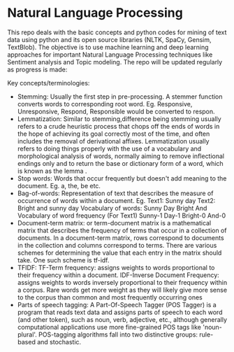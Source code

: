 # Natural Language Processing

This repo deals with the basic concepts and python codes for mining of text data using python and its open source libraries (NLTK, SpaCy, Gensim, TextBlob). The objective is to use machine learning and deep learning approaches for important Natural Language Processing techniques like Sentiment analysis and Topic modeling. The repo will be updated regularly as progress is made:

Key concepts/terminologies:

* Stemming: Usually the first step in pre-processing. A stemmer function converts words to corresponding root word. Eg. Responsive, Unresponsive, Respond, Responsible would be converted to respon.
* Lemmatization: Similar to stemming,difference being stemming usually refers to a crude heuristic process that chops off the ends of words in the hope of achieving its goal correctly most of the time, and often includes the removal of derivational affixes. Lemmatization usually refers to doing things properly with the use of a vocabulary and morphological analysis of words, normally aiming to remove inflectional endings only and to return the base or dictionary form of a word, which is known as the lemma .
* Stop words: Words that occur frequently but doesn't add meaning to the document. Eg. a, the, be etc.
* Bag-of-words: Representation of text that describes the measure of occurrence of words within a document. 
Eg. Text1: Sunny day
    Text2: Bright and sunny day
    Vocabulary of words:
    Sunny
    Day
    Bright
    And
  Vocabulary of word frequency (For Text1)
    Sunny-1
    Day-1
    Bright-0
    And-0
* Document-term matrix: or term-document matrix is a mathematical matrix that describes the frequency of terms that occur in a collection of documents. In a document-term matrix, rows correspond to documents in the collection and columns correspond to terms. There are various schemes for determining the value that each entry in the matrix should take. One such scheme is tf-idf.     
* TFIDF: TF-Term frequency: assigns weights to words proportional to their frequency within a document. IDF-Inverse Document Frequency: assigns weights to words inversely proportional to their frequency within a corpus. Rare words get more weight as they will likely give more sense to the corpus than common and most frequently occurring ones
* Parts of speech tagging: A Part-Of-Speech Tagger (POS Tagger) is a program that reads text data and assigns parts of speech to each word (and other token), such as noun, verb, adjective, etc., although generally computational applications use more fine-grained POS tags like 'noun-plural'. POS-tagging algorithms fall into two distinctive groups: rule-based and stochastic.





